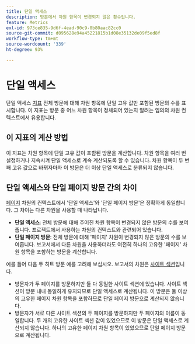 ```yaml
---
title: 단일 액세스
description: 방문에서 차원 항목이 변경되지 않은 횟수입니다.
feature: Metrics
exl-id: 973ce835-9d6f-4ead-90c9-0b80aac82cc0
source-git-commit: d095628e94a45221815b1d08e35132de09f5ed8f
workflow-type: tm+mt
source-wordcount: '339'
ht-degree: 93%

---
```


# 단일 액세스

단일 액세스 [지표](overview.md) 전체 방문에 대해 차원 항목에 단일 고유 값만 포함된 방문의 수를 표시합니다. 이 지표는 방문 중 어느 차원 항목이 정체되어 있는지 알려는 임의의 차원 컨텍스트에서 유용합니다.

## 이 지표의 계산 방법

이 지표는 차원 항목에 단일 고유 값이 포함된 방문을 계산합니다. 차원 항목을 여러 번 설정하거나 지속시켜 단일 액세스로 계속 계산되도록 할 수 있습니다. 차원 항목이 두 번째 고유 값으로 바뀌자마자 이 방문은 더 이상 단일 액세스로 분류되지 않습니다.

## 단일 액세스와 단일 페이지 방문 간의 차이

[페이지](../dimensions/page.md) 차원의 컨텍스트에서 &#39;단일 액세스&#39;와 &#39;단일 페이지 방문&#39;은 정확하게 동일합니다. 그 차이는 다른 차원을 사용할 때 나타납니다.

* **단일 액세스**: 전체 방문에 대해 주어진 차원 항목이 변경되지 않은 방문의 수를 보여줍니다. 프로젝트에서 사용하는 차원의 컨텍스트와 관련되어 있습니다.
* **단일 페이지 방문**: 전체 방문에 대해 &#39;페이지&#39; 차원이 변경되지 않은 방문의 수를 보여줍니다. 보고서에서 다른 차원을 사용하더라도 여전히 하나의 고유한 &#39;페이지&#39; 차원 항목을 포함하는 방문을 계산합니다.

예를 들어 다음 두 히트 방문 예를 고려해 보십시오. 보고서의 차원은 [사이트 섹션](../dimensions/site-section.md)입니다.

* 방문자가 두 페이지를 방문하지만 둘 다 동일한 사이트 섹션에 있습니다. 사이트 섹션이 방문 내내 동일하게 유지되므로 단일 액세스로 계산됩니다. 이 방문은 둘 이상의 고유한 페이지 차원 항목을 포함하므로 단일 페이지 방문으로 계산되지 않습니다.
* 방문자가 서로 다른 사이트 섹션의 두 페이지를 방문하지만 두 페이지의 이름이 동일합니다. 두 개의 고유한 사이트 섹션 값이 있었으므로 이 방문은 단일 액세스로 계산되지 않습니다. 하나의 고유한 페이지 차원 항목이 있었으므로 단일 페이지 방문으로 계산됩니다.
